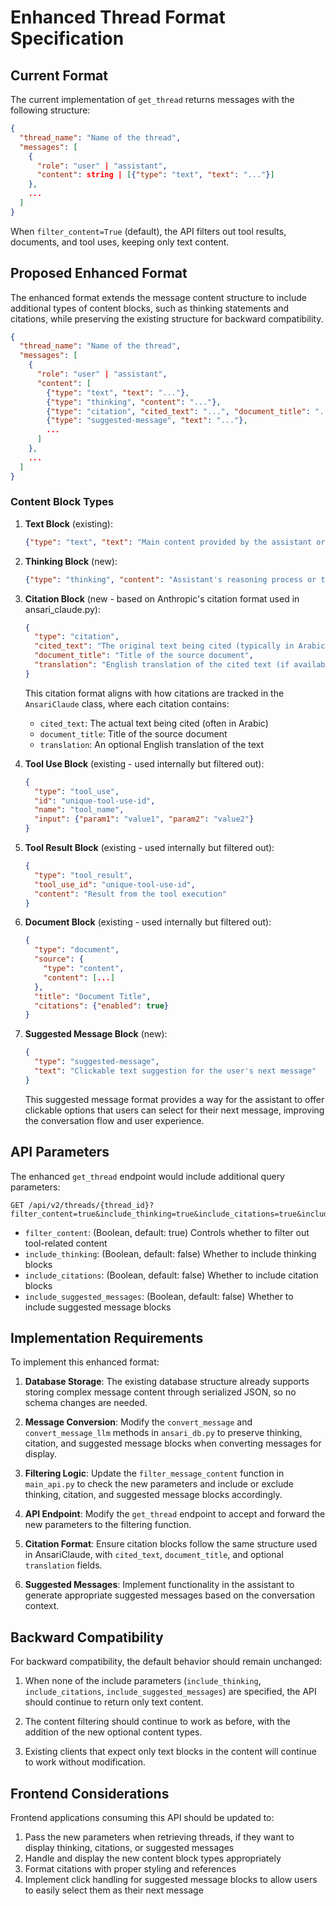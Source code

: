 # Enhanced Thread Format Specification

## Current Format

The current implementation of `get_thread` returns messages with the following structure:

```json
{
  "thread_name": "Name of the thread",
  "messages": [
    {
      "role": "user" | "assistant",
      "content": string | [{"type": "text", "text": "..."}]
    },
    ...
  ]
}
```

When `filter_content=True` (default), the API filters out tool results, documents, and tool uses, keeping only text content.

## Proposed Enhanced Format

The enhanced format extends the message content structure to include additional types of content blocks, such as thinking statements and citations, while preserving the existing structure for backward compatibility.

```json
{
  "thread_name": "Name of the thread",
  "messages": [
    {
      "role": "user" | "assistant",
      "content": [
        {"type": "text", "text": "..."},
        {"type": "thinking", "content": "..."},
        {"type": "citation", "cited_text": "...", "document_title": "...", "translation": "..."},
        {"type": "suggested-message", "text": "..."},
        ...
      ]
    },
    ...
  ]
}
```

### Content Block Types

1. **Text Block** (existing):
   ```json
   {"type": "text", "text": "Main content provided by the assistant or user"}
   ```

2. **Thinking Block** (new):
   ```json
   {"type": "thinking", "content": "Assistant's reasoning process or thoughts"}
   ```

3. **Citation Block** (new - based on Anthropic's citation format used in ansari_claude.py):
   ```json
   {
     "type": "citation",
     "cited_text": "The original text being cited (typically in Arabic)",
     "document_title": "Title of the source document",
     "translation": "English translation of the cited text (if available)"
   }
   ```

   This citation format aligns with how citations are tracked in the `AnsariClaude` class, where each citation contains:
   - `cited_text`: The actual text being cited (often in Arabic)
   - `document_title`: Title of the source document
   - `translation`: An optional English translation of the text

4. **Tool Use Block** (existing - used internally but filtered out):
   ```json
   {
     "type": "tool_use",
     "id": "unique-tool-use-id",
     "name": "tool_name",
     "input": {"param1": "value1", "param2": "value2"}
   }
   ```

5. **Tool Result Block** (existing - used internally but filtered out):
   ```json
   {
     "type": "tool_result",
     "tool_use_id": "unique-tool-use-id",
     "content": "Result from the tool execution"
   }
   ```

6. **Document Block** (existing - used internally but filtered out):
   ```json
   {
     "type": "document",
     "source": {
       "type": "content",
       "content": [...]
     },
     "title": "Document Title",
     "citations": {"enabled": true}
   }
   ```

7. **Suggested Message Block** (new):
   ```json
   {
     "type": "suggested-message",
     "text": "Clickable text suggestion for the user's next message"
   }
   ```
   
   This suggested message format provides a way for the assistant to offer clickable options that users can select for their next message, improving the conversation flow and user experience.

## API Parameters

The enhanced `get_thread` endpoint would include additional query parameters:

```
GET /api/v2/threads/{thread_id}?filter_content=true&include_thinking=true&include_citations=true&include_suggested_messages=true
```

- `filter_content`: (Boolean, default: true) Controls whether to filter out tool-related content
- `include_thinking`: (Boolean, default: false) Whether to include thinking blocks
- `include_citations`: (Boolean, default: false) Whether to include citation blocks
- `include_suggested_messages`: (Boolean, default: false) Whether to include suggested message blocks

## Implementation Requirements

To implement this enhanced format:

1. **Database Storage**: The existing database structure already supports storing complex message content through serialized JSON, so no schema changes are needed.

2. **Message Conversion**: Modify the `convert_message` and `convert_message_llm` methods in `ansari_db.py` to preserve thinking, citation, and suggested message blocks when converting messages for display.

3. **Filtering Logic**: Update the `filter_message_content` function in `main_api.py` to check the new parameters and include or exclude thinking, citation, and suggested message blocks accordingly.

4. **API Endpoint**: Modify the `get_thread` endpoint to accept and forward the new parameters to the filtering function.

5. **Citation Format**: Ensure citation blocks follow the same structure used in AnsariClaude, with `cited_text`, `document_title`, and optional `translation` fields.

6. **Suggested Messages**: Implement functionality in the assistant to generate appropriate suggested messages based on the conversation context.

## Backward Compatibility

For backward compatibility, the default behavior should remain unchanged:

1. When none of the include parameters (`include_thinking`, `include_citations`, `include_suggested_messages`) are specified, the API should continue to return only text content.

2. The content filtering should continue to work as before, with the addition of the new optional content types.

3. Existing clients that expect only text blocks in the content will continue to work without modification.

## Frontend Considerations

Frontend applications consuming this API should be updated to:

1. Pass the new parameters when retrieving threads, if they want to display thinking, citations, or suggested messages
2. Handle and display the new content block types appropriately
3. Format citations with proper styling and references
4. Implement click handling for suggested message blocks to allow users to easily select them as their next message